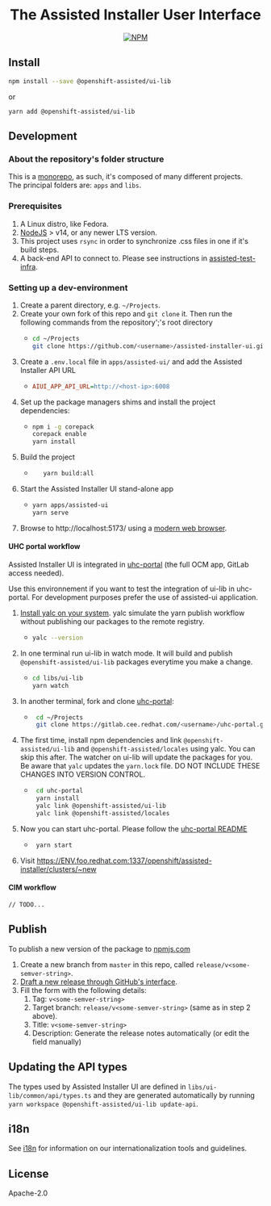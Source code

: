 <h1 align="center">
  The Assisted Installer User Interface
</h1>

<p align="center">
  <a href="https://www.npmjs.com/package/openshift-assisted-ui-lib"><img alt='NPM' src='https://img.shields.io/npm/v/openshift-assisted-ui-lib.svg'></a>
</p>

## Install

```bash
npm install --save @openshift-assisted/ui-lib
```

or

```
yarn add @openshift-assisted/ui-lib
```

## Development

### About the repository's folder structure

This is a [monorepo](https://monorepo.tools/), as such, it's composed of many different projects.  
The principal folders are: `apps` and `libs`.

### Prerequisites

1. A Linux distro, like Fedora.
2. [NodeJS](https://nodejs.org/en) > v14, or any newer LTS version.
3. This project uses `rsync` in order to synchronize .css files in one if it's build steps.
4. A back-end API to connect to. Please see instructions in
   [assisted-test-infra](https://github.com/openshift/assisted-test-infra).

### Setting up a dev-environment

1. Create a parent directory, e.g. `~/Projects`.
2. Create your own fork of this repo and `git clone` it. Then run the following commands from the
   repository';'s root directory
   - ```bash
     cd ~/Projects
     git clone https://github.com/<username>/assisted-installer-ui.git
     ```
3. Create a `.env.local` file in `apps/assisted-ui/` and add the Assisted Installer API URL
   - ```ini
     AIUI_APP_API_URL=http://<host-ip>:6008
     ```
4. Set up the package managers shims and install the project dependencies:
   - ```bash
     npm i -g corepack
     corepack enable
     yarn install
     ```
5. Build the project
   - ```bash
        yarn build:all
     ```
6. Start the Assisted Installer UI stand-alone app
   - ```bash
     yarn apps/assisted-ui
     yarn serve
     ```
7. Browse to http://localhost:5173/ using a [modern web browser](https://caniuse.com/usage-table).

#### UHC portal workflow

Assisted Installer UI is integrated in
[uhc-portal](https://gitlab.cee.redhat.com/service/uhc-portal.git) (the full OCM app, GitLab access
needed).

Use this environnement if you want to test the integration of ui-lib in uhc-portal. For development
purposes prefer the use of assisted-ui application.

1. [Install yalc on your system](https://github.com/wclr/yalc#installation). yalc simulate the yarn
   publish workflow without publishing our packages to the remote registry.

   - ```bash
     yalc --version
     ```

2. In one terminal run ui-lib in watch mode. It will build and publish `@openshift-assisted/ui-lib`
   packages everytime you make a change.

   - ```bash
     cd libs/ui-lib
     yarn watch
     ```

3. In another terminal, fork and clone
   [uhc-portal](https://gitlab.cee.redhat.com/service/uhc-portal.git):

   - ```bash
      cd ~/Projects
      git clone https://gitlab.cee.redhat.com/<username>/uhc-portal.git
     ```

4. The first time, install npm dependencies and link `@openshift-assisted/ui-lib` and
   `@openshift-assisted/locales` using yalc. You can skip this after. The watcher on ui-lib will
   update the packages for you.  
   Be aware that `yalc` updates the `yarn.lock` file. DO NOT INCLUDE THESE CHANGES INTO VERSION
   CONTROL.

   - ```bash
      cd uhc-portal
      yarn install
      yalc link @openshift-assisted/ui-lib
      yalc link @openshift-assisted/locales
     ```

5. Now you can start uhc-portal. Please follow the
   [uhc-portal README](https://gitlab.cee.redhat.com/service/uhc-portal/-/blob/master/README.md)

   - ```bash
      yarn start
     ```

6. Visit https://ENV.foo.redhat.com:1337/openshift/assisted-installer/clusters/~new

#### CIM workflow

    // TODO...

## Publish

To publish a new version of the package to
[npmjs.com](https://www.npmjs.com/package/openshift-assisted-ui-lib)

1. Create a new branch from `master` in this repo, called `release/v<some-semver-string>`.
2. [Draft a new release through GitHub's interface](https://github.com/openshift-assisted/assisted-ui-lib/releases/new).
3. Fill the form with the following details:
   1. Tag: `v<some-semver-string>`
   2. Target branch: `release/v<some-semver-string>` (same as in step 2 above).
   3. Title: `v<some-semver-string>`
   4. Description: Generate the release notes automatically (or edit the field manually)

## Updating the API types

The types used by Assisted Installer UI are defined in `libs/ui-lib/common/api/types.ts` and they
are generated automatically by running `yarn workspace @openshift-assisted/ui-lib update-api`.

## i18n

See [i18n](docs/I18N.md) for information on our internationalization tools and guidelines.

## License

Apache-2.0
